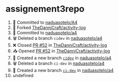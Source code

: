 # assignement3repo
<!--START_SECTION:activity-->
1. 📝 Committed to [naduasotelo/A4](https://github.com/naduasotelo/A4/commit/b53784a376c5f688bc2900dc3032586591d9aa2b)
2. 🍴 Forked [TheDanniCraft/activity-log](https://github.com/TheDanniCraft/activity-log)
3. 📝 Committed to [naduasotelo/a4](https://github.com/naduasotelo/a4/commit/b6cd42dd0971afe509c65948617d5969895acaaf)
4. 🗑️ Deleted a branch `cidev` in [naduasotelo/a4](https://github.com/naduasotelo/a4)
5. ❌ Closed [PR #52](https://github.com/TheDanniCraft/activity-log/pull/52) in [TheDanniCraft/activity-log](https://github.com/TheDanniCraft/activity-log)
6. 📥 Opened [PR #52](https://github.com/TheDanniCraft/activity-log/pull/52) in [TheDanniCraft/activity-log](https://github.com/TheDanniCraft/activity-log)
7. 🎉 Created a new branch [`cidev`](https://github.com/naduasotelo/a4/tree/cidev) in [naduasotelo/a4](https://github.com/naduasotelo/a4)
8. 🗑️ Deleted a branch `ci-dev` in [naduasotelo/a4](https://github.com/naduasotelo/a4)
9. 🎉 Created a new branch [`ci-dev`](https://github.com/naduasotelo/a4/tree/ci-dev) in [naduasotelo/a4](https://github.com/naduasotelo/a4)
10. undefined
<!--END_SECTION:activity-->
